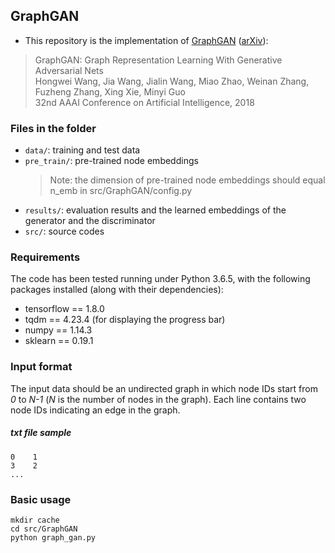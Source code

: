 ## GraphGAN

- This repository is the implementation of [GraphGAN](https://www.aaai.org/ocs/index.php/AAAI/AAAI18/paper/view/16611) ([arXiv](https://arxiv.org/abs/1711.08267)):
> GraphGAN: Graph Representation Learning With Generative Adversarial Nets  
Hongwei Wang, Jia Wang, Jialin Wang, Miao Zhao, Weinan Zhang, Fuzheng Zhang, Xing Xie, Minyi Guo  
32nd AAAI Conference on Artificial Intelligence, 2018


### Files in the folder
- `data/`: training and test data
- `pre_train/`: pre-trained node embeddings
  > Note: the dimension of pre-trained node embeddings should equal n_emb in src/GraphGAN/config.py
- `results/`: evaluation results and the learned embeddings of the generator and the discriminator
- `src/`: source codes


### Requirements
The code has been tested running under Python 3.6.5, with the following packages installed (along with their dependencies):

- tensorflow == 1.8.0
- tqdm == 4.23.4 (for displaying the progress bar)
- numpy == 1.14.3
- sklearn == 0.19.1


### Input format
The input data should be an undirected graph in which node IDs start from *0* to *N-1* (*N* is the number of nodes in the graph). Each line contains two node IDs indicating an edge in the graph.

##### txt file sample

```0	1```  
```3	2```  
```...```


### Basic usage
```mkdir cache```   
```cd src/GraphGAN```  
```python graph_gan.py```

